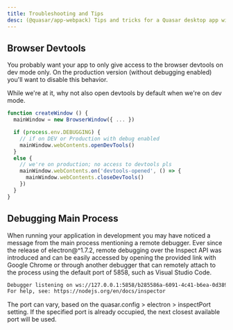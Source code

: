 ```yaml
---
title: Troubleshooting and Tips
desc: (@quasar/app-webpack) Tips and tricks for a Quasar desktop app with Electron.
---
```


## Browser Devtools

You probably want your app to only give access to the browser devtools on dev mode only. On the production version (without debugging enabled) you'll want to disable this behavior.

While we're at it, why not also open devtools by default when we're on dev mode.

```js /src-electron/electron-main
function createWindow () {
  mainWindow = new BrowserWindow({ ... })

  if (process.env.DEBUGGING) {
    // if on DEV or Production with debug enabled
    mainWindow.webContents.openDevTools()
  }
  else {
    // we're on production; no access to devtools pls
    mainWindow.webContents.on('devtools-opened', () => {
      mainWindow.webContents.closeDevTools()
    })
  }
}
```

## Debugging Main Process

When running your application in development you may have noticed a message from the main process mentioning a remote debugger. Ever since the release of electron@^1.7.2, remote debugging over the Inspect API was introduced and can be easily accessed by opening the provided link with Google Chrome or through another debugger that can remotely attach to the process using the default port of 5858, such as Visual Studio Code.

```bash
Debugger listening on ws://127.0.0.1:5858/b285586a-6091-4c41-b6ea-0d389e6f9c93
For help, see: https://nodejs.org/en/docs/inspector
```

The port can vary, based on the quasar.config > electron > inspectPort setting. If the specified port is already occupied, the next closest available port will be used.
